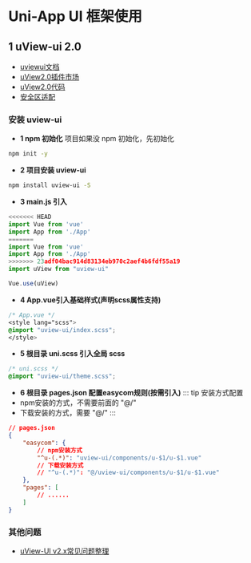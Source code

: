 # Uni-App UI 框架使用

## 1 uView-ui 2.0
- [uviewui文档](https://www.uviewui.com/)
- [uView2.0插件市场](https://ext.dcloud.net.cn/plugin?id=1593)
- [uView2.0代码](https://gitee.com/umicro/uView2.0)
- [安全区适配](https://www.uviewui.com/components/safeAreaInset.html)
### 安装 uview-ui
- **1 npm 初始化** 项目如果没 npm 初始化，先初始化
``` bash
npm init -y
```
- **2 项目安装 uview-ui**
``` bash
npm install uview-ui -S
```
- **3 main.js 引入**
``` js
<<<<<<< HEAD
import Vue from 'vue'
import App from './App'
=======
import Vue from 'vue'
import App from './App'
>>>>>>> 23adf04bac914d83134eb970c2aef4b6fdf55a19
import uView from "uview-ui"

Vue.use(uView)
```
- **4 App.vue引入基础样式(声明scss属性支持)**
``` css
/* App.vue */
<style lang="scss">
@import "uview-ui/index.scss";
</style>
```

- **5 根目录 uni.scss 引入全局 scss**
``` css
/* uni.scss */
@import "uview-ui/theme.scss";
```

- **6 根目录 pages.json 配置easycom规则(按需引入)**
::: tip 安装方式配置
- npm安装的方式，不需要前面的 "@/"
- 下载安装的方式，需要 "@/"
:::
``` json
// pages.json
{
    "easycom": {
        // npm安装方式
        "^u-(.*)": "uview-ui/components/u-$1/u-$1.vue"
        // 下载安装方式
        // "^u-(.*)": "@/uview-ui/components/u-$1/u-$1.vue"
    },
    "pages": [
        // ......
    ]
}
```

### 其他问题
- [uView-UI v2.x常见问题整理](https://www.kancloud.cn/uview/uview-ui_v2)
